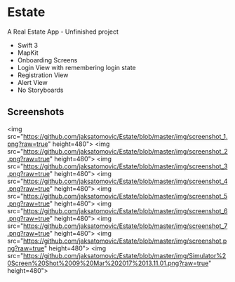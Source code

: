 # Estate
A Real Estate App - Unfinished project
 - Swift 3 
 - MapKit
 - Onboarding Screens
 - Login View with remembering login state
 - Registration View
 - Alert View
 - No Storyboards


## Screenshots

<img src="https://github.com/jaksatomovic/Estate/blob/master/img/screenshot_1.png?raw=true" height=480">
<img src="https://github.com/jaksatomovic/Estate/blob/master/img/screenshot_2.png?raw=true" height=480">
<img src="https://github.com/jaksatomovic/Estate/blob/master/img/screenshot_3.png?raw=true" height=480">
<img src="https://github.com/jaksatomovic/Estate/blob/master/img/screenshot_4.png?raw=true" height=480">
<img src="https://github.com/jaksatomovic/Estate/blob/master/img/screenshot_5.png?raw=true" height=480">
<img src="https://github.com/jaksatomovic/Estate/blob/master/img/screenshot_6.png?raw=true" height=480">
<img src="https://github.com/jaksatomovic/Estate/blob/master/img/screenshot_7.png?raw=true" height=480">
<img src="https://github.com/jaksatomovic/Estate/blob/master/img/screenshot.png?raw=true" height=480">
<img src="https://github.com/jaksatomovic/Estate/blob/master/img/Simulator%20Screen%20Shot%2009%20Mar%202017%2013.11.01.png?raw=true" height=480">
